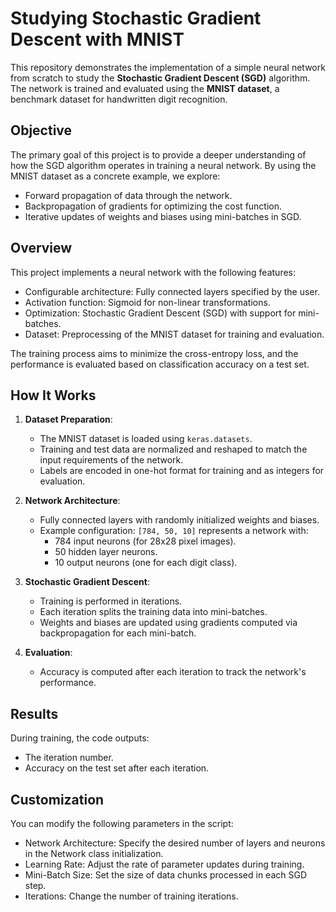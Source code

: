 # **Studying Stochastic Gradient Descent with MNIST**

This repository demonstrates the implementation of a simple neural network from scratch to study the **Stochastic Gradient Descent (SGD)** algorithm. The network is trained and evaluated using the **MNIST dataset**, a benchmark dataset for handwritten digit recognition. 

## **Objective**
The primary goal of this project is to provide a deeper understanding of how the SGD algorithm operates in training a neural network. By using the MNIST dataset as a concrete example, we explore:
- Forward propagation of data through the network.
- Backpropagation of gradients for optimizing the cost function.
- Iterative updates of weights and biases using mini-batches in SGD.

## **Overview**
This project implements a neural network with the following features:
- Configurable architecture: Fully connected layers specified by the user.
- Activation function: Sigmoid for non-linear transformations.
- Optimization: Stochastic Gradient Descent (SGD) with support for mini-batches.
- Dataset: Preprocessing of the MNIST dataset for training and evaluation.

The training process aims to minimize the cross-entropy loss, and the performance is evaluated based on classification accuracy on a test set.


## **How It Works**
1. **Dataset Preparation**:
   - The MNIST dataset is loaded using `keras.datasets`.
   - Training and test data are normalized and reshaped to match the input requirements of the network.
   - Labels are encoded in one-hot format for training and as integers for evaluation.

2. **Network Architecture**:
   - Fully connected layers with randomly initialized weights and biases.
   - Example configuration: `[784, 50, 10]` represents a network with:
     - 784 input neurons (for 28x28 pixel images).
     - 50 hidden layer neurons.
     - 10 output neurons (one for each digit class).

3. **Stochastic Gradient Descent**:
   - Training is performed in iterations.
   - Each iteration splits the training data into mini-batches.
   - Weights and biases are updated using gradients computed via backpropagation for each mini-batch.

4. **Evaluation**:
   - Accuracy is computed after each iteration to track the network's performance.


## **Results**
During training, the code outputs:
- The iteration number.
- Accuracy on the test set after each iteration.


## **Customization**
You can modify the following parameters in the script:

- Network Architecture: Specify the desired number of layers and neurons in the Network class initialization.
- Learning Rate: Adjust the rate of parameter updates during training.
- Mini-Batch Size: Set the size of data chunks processed in each SGD step.
- Iterations: Change the number of training iterations.
